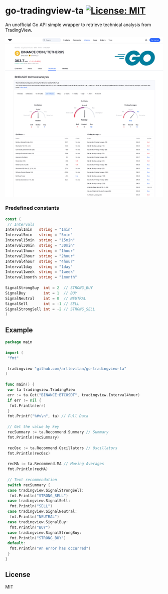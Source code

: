 # go-tradingview-ta [![License: MIT](https://img.shields.io/badge/License-MIT-yellow.svg)](https://opensource.org/licenses/MIT)

An unofficial Go API simple wrapper to retrieve technical analysis from TradingView.

<img src="/editor/images/promo.jpg" alt="Go TradingView" style="max-width:100%">

### Predefined constants

```go
const (
 // Intervals
Interval1min   string = "1min"
Interval5min   string = "5min"
Interval15min  string = "15min"
Interval30min  string = "30min"
Interval1hour  string = "1hour"
Interval2hour  string = "2hour"
Interval4hour  string = "4hour"
Interval1day   string = "1day"
Interval1week  string = "1week"
Interval1month string = "1month"

SignalStrongBuy  int = 2  // STRONG_BUY
SignalBuy        int = 1  // BUY
SignalNeutral    int = 0  // NEUTRAL
SignalSell       int = -1 // SELL
SignalStrongSell int = -2 // STRONG_SELL
)

```

## Example

```go
package main

import (
 "fmt"

 tradingview "github.com/artlevitan/go-tradingview-ta"
)

func main() {
 var ta tradingview.TradingView
 err := ta.Get("BINANCE:BTCUSDT", tradingview.Interval4hour)
 if err != nil {
  fmt.Println(err)
 }
 fmt.Printf("%#v\n", ta) // Full Data

 // Get the value by key
 recSummary := ta.Recommend.Summary // Summary
 fmt.Println(recSummary)

 recOsc := ta.Recommend.Oscillators // Oscillators
 fmt.Println(recOsc)

 recMA := ta.Recommend.MA // Moving Averages
 fmt.Println(recMA)

 // Text recommendation
 switch recSummary {
 case tradingview.SignalStrongSell:
  fmt.Println("STRONG_SELL")
 case tradingview.SignalSell:
  fmt.Println("SELL")
 case tradingview.SignalNeutral:
  fmt.Println("NEUTRAL")
 case tradingview.SignalBuy:
  fmt.Println("BUY")
 case tradingview.SignalStrongBuy:
  fmt.Println("STRONG_BUY")
 default:
  fmt.Println("An error has occurred")
 }
}

```

## License

MIT

